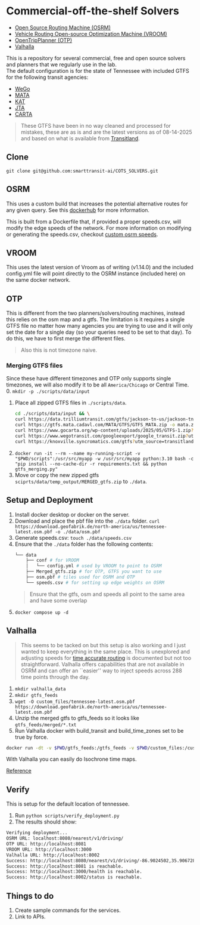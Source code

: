 # Commercial-off-the-shelf Solvers
- [Open Source Routing Machine (OSRM)](#osrm)
- [Vehicle Routing Open-source Optimization Machine (VROOM)](#vroom)
- [OpenTripPlanner (OTP)](#otp)
- [Valhalla](#valhalla)

This is a repository for several commercial, free and open source solvers and planners that we regularly use in the lab.  
The default configuration is for the state of Tennessee with included GTFS for the following transit agencies:
* [WeGo](http://www.nashvillemta.org/GoogleExport/google_transit.zip)
* [MATA](https://www.matatransit.com/how-do-you-travel/route-schedules/gtfs-feed/)
* [KAT](https://knoxville.syncromatics.com/gtfs)
* [JTA](https://data.trilliumtransit.com/gtfs/jackson-tn-us/jackson-tn-us.zip) 
* [CARTA](https://www.gocarta.org/wp-content/uploads/2025/05/GTFS-1.zip)
> These GTFS have been in no way cleaned and processed for mistakes, these are as is and are the latest versions as of 08-14-2025 and based on what is available from [Transitland](https://www.transit.land/).

## Clone
`git clone git@github.com:smarttransit-ai/COTS_SOLVERS.git`

## OSRM
This uses a custom build that increases the potential alternative routes for any given query. See this [dockerhub](https://hub.docker.com/repository/docker/linusmotu/osrm-more-alt-linux) for more information.

This is built from a Dockerfile that, if provided a proper speeds.csv, will modify the edge speeds of the network. For more information on modifying or generating the speeds.csv, checkout [custom osrm speeds](https://github.com/smarttransit-ai/custom_osrm_speeds).

## VROOM
This uses the latest version of Vroom as of writing (v1.14.0) and the included config.yml file will point directly to the OSRM instance (included here) on the same docker network.

## OTP
This is different from the two planners/solvers/routing machines, instead this relies on the osm map and a gtfs. The limitation is it requires a single GTFS file no matter how many agencies you are trying to use and it will only set the date for a single day (so your queries need to be set to that day). To do this, we have to first merge the different files.
> Also this is not timezone naive.

### Merging GTFS files
Since these have different timezones and OTP only supports single timezones, we will also modify it to be all `America/Chicago` or Central Time.
0. `mkdir -p ./scripts/data/input`
1. Place all zipped GTFS files in `./scripts/data`.
    ```bash
    cd ./scripts/data/input && \
    curl https://data.trilliumtransit.com/gtfs/jackson-tn-us/jackson-tn-us.zip?utm_source=transitland -o jta.zip && \
    curl https://gtfs.mata.cadavl.com/MATA/GTFS/GTFS_MATA.zip -o mata.zip && \
    curl https://www.gocarta.org/wp-content/uploads/2025/05/GTFS-1.zip?utm_source=transitland -o carta.zip && \
    curl https://www.wegotransit.com/googleexport/google_transit.zip?utm_source=transitland -o wego.zip && \
    curl https://knoxville.syncromatics.com/gtfs?utm_source=transitland -o kat.zip
    ```
2. `docker run -it --rm --name my-running-script -v "$PWD/scripts":/usr/src/myapp -w /usr/src/myapp python:3.10 bash -c "pip install --no-cache-dir -r requirements.txt && python gtfs_merging.py"`
5. Move or copy the new zipped gtfs `sciprts/data/temp_output/MERGED_gtfs.zip` to `./data`.

## Setup and Deployment
1. Install docker desktop or docker on the server.
3. Download and place the pbf file into the `./data` folder.
    `curl https://download.geofabrik.de/north-america/us/tennessee-latest.osm.pbf -o ./data/osm.pbf`
3. Generate speeds.csv: `touch ./data/speeds.csv`
2. Ensure that the `./data` folder has the following contents:
    ```bash
    └── data 
        ├── conf # for VROOM
        │   └── config.yml # used by VROOM to point to OSRM
        ├── Merged_gtfs.zip # for OTP, GTFS you want to use
        ├── osm.pbf # tiles used for OSRM and OTP
        └── speeds.csv # for setting up edge weights on OSRM
    ```
    > Ensure that the gtfs, osm and speeds all point to the same area and have some overlap
3. `docker compose up -d`


## Valhalla
> This seems to be tacked on but this setup is also working and I just wanted to keep everything in the same place.
This is unexplored and adjusting speeds for [time accurate routing](https://github.com/smarttransit-ai/valhalla/tree/main) is documented but not too straightforward. Valhalla offers capabilities that are not available in OSRM and can offer an ``easier'' way to inject speeds across 288 time points through the day.
1. `mkdir valhalla_data`
2. `mkdir gtfs_feeds`
3. `wget -O custom_files/tennessee-latest.osm.pbf https://download.geofabrik.de/north-america/us/tennessee-latest.osm.pbf`
4. Unzip the merged gtfs to gtfs_feeds so it looks like `gtfs_feeds/merged/*.txt`
5. Run Valhalla docker with build_transit and build_time_zones set to be true by force.
```bash
docker run -dt -v $PWD/gtfs_feeds:/gtfs_feeds -v $PWD/custom_files:/custom_files -p 8002:8002 -e build_transit=Force -e build_time_zones=Force --name valhalla ghcr.io/nilsnolde/docker-valhalla/valhalla:latest
```
With Valhalla you can easily do Isochrone time maps.

[Reference](https://github.com/valhalla/valhalla/tree/master/docker)

## Verify
This is setup for the default location of tennessee.
1. Run `python scripts/verify_deployment.py`
2. The results should show:
```bash
Verifying deployment...
OSRM URL: localhost:8080/nearest/v1/driving/
OTP URL: http://localhost:8081
VROOM URL: http://localhost:3000
Valhalla URL: http://localhost:8002
Success: http://localhost:8080/nearest/v1/driving/-86.9024502,35.9067283 is reachable.
Success: http://localhost:8081 is reachable.
Success: http://localhost:3000/health is reachable.
Success: http://localhost:8002/status is reachable.
```

## Things to do
1. Create sample commands for the services.
2. Link to APIs.

